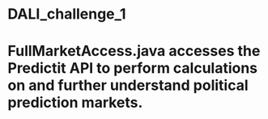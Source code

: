 # DALI_challenge_1
# FullMarketAccess.java accesses the Predictit API to perform calculations on and further understand political prediction markets.
